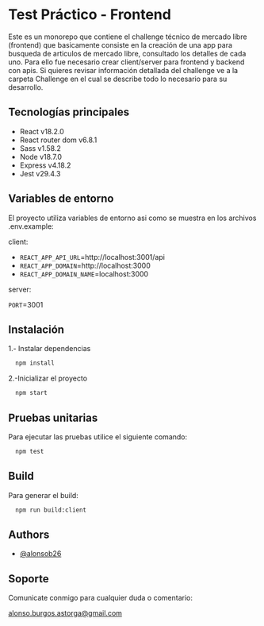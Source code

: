 # Test Práctico - Frontend

Este es un monorepo que contiene el challenge técnico de mercado libre (frontend) que basicamente consiste en la creación de una app para busqueda de articulos de mercado libre, consultado los detalles de cada uno. Para ello fue necesario crear client/server para frontend y backend con apis. Si quieres revisar información detallada del challenge ve a la carpeta Challenge en el cual se describe todo lo necesario para su desarrollo.

## Tecnologías principales

- React v18.2.0
- React router dom v6.8.1
- Sass v1.58.2
- Node v18.7.0
- Express v4.18.2
- Jest v29.4.3

## Variables de entorno

El proyecto utiliza variables de entorno asi como se muestra en los archivos .env.example:

client:

- `REACT_APP_API_URL`=http://localhost:3001/api
- `REACT_APP_DOMAIN`=http://localhost:3000
- `REACT_APP_DOMAIN_NAME`=localhost:3000

server:

`PORT`=3001

## Instalación

1.- Instalar dependencias

```bash
  npm install
```

2.-Inicializar el proyecto

```bash
  npm start
```

## Pruebas unitarias

Para ejecutar las pruebas utilice el siguiente comando:

```bash
  npm test
```

## Build

Para generar el build:

```bash
  npm run build:client
```

## Authors

- [@alonsob26](https://www.github.com/alonsob26)

## Soporte

Comunicate conmigo para cualquier duda o comentario:

alonso.burgos.astorga@gmail.com
